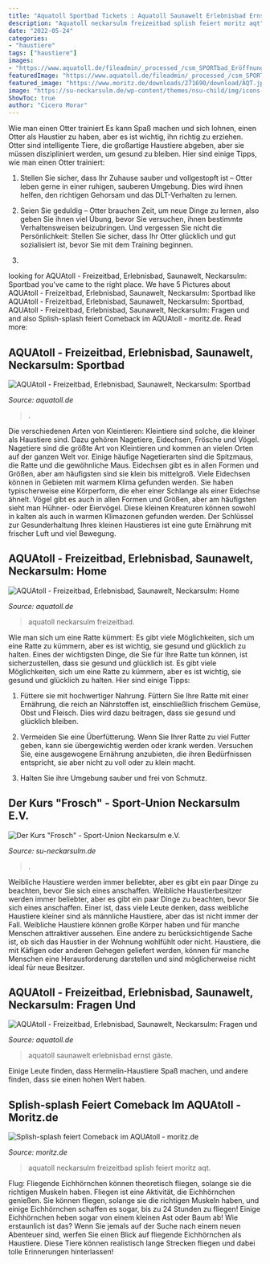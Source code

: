 ```yaml
---
title: "Aquatoll Sportbad Tickets : Aquatoll Saunawelt Erlebnisbad Ernst Gäste"
description: "Aquatoll neckarsulm freizeitbad splish feiert moritz aqt"
date: "2022-05-24"
categories:
- "haustiere"
tags: ["haustiere"]
images:
- "https://www.aquatoll.de/fileadmin/_processed_/csm_SPORTbad_Eröffnung_54cbb40027.jpg"
featuredImage: "https://www.aquatoll.de/fileadmin/_processed_/csm_SPORTbad_Eröffnung_54cbb40027.jpg"
featured_image: "https://www.moritz.de/downloads/271690/download/AQT.jpg?cb=cefd1241fdc3677fd9ab17a6fed67e3a&amp;w={width}&amp;h={height}"
image: "https://su-neckarsulm.de/wp-content/themes/nsu-child/img/icons-sportarten/icon_karate.svg"
ShowToc: true
author: "Cicero Morar"
---
```



Wie man einen Otter trainiert
Es kann Spaß machen und sich lohnen, einen Otter als Haustier zu haben, aber es ist wichtig, ihn richtig zu erziehen. Otter sind intelligente Tiere, die großartige Haustiere abgeben, aber sie müssen diszipliniert werden, um gesund zu bleiben. Hier sind einige Tipps, wie man einen Otter trainiert:
1. Stellen Sie sicher, dass Ihr Zuhause sauber und vollgestopft ist – Otter leben gerne in einer ruhigen, sauberen Umgebung. Dies wird ihnen helfen, den richtigen Gehorsam und das DLT-Verhalten zu lernen.

2. Seien Sie geduldig – Otter brauchen Zeit, um neue Dinge zu lernen, also geben Sie ihnen viel Übung, bevor Sie versuchen, ihnen bestimmte Verhaltensweisen beizubringen. Und vergessen Sie nicht die Persönlichkeit: Stellen Sie sicher, dass Ihr Otter glücklich und gut sozialisiert ist, bevor Sie mit dem Training beginnen.

3.

	

		
looking for AQUAtoll - Freizeitbad, Erlebnisbad, Saunawelt, Neckarsulm: Sportbad you've came to the right place. We have 5 Pictures about AQUAtoll - Freizeitbad, Erlebnisbad, Saunawelt, Neckarsulm: Sportbad like AQUAtoll - Freizeitbad, Erlebnisbad, Saunawelt, Neckarsulm: Sportbad, AQUAtoll - Freizeitbad, Erlebnisbad, Saunawelt, Neckarsulm: Fragen und and also Splish-splash feiert Comeback im AQUAtoll - moritz.de. Read more:
		
    
## AQUAtoll - Freizeitbad, Erlebnisbad, Saunawelt, Neckarsulm: Sportbad

<img loading=lazy src="https://www.aquatoll.de/fileadmin/_processed_/csm_SPORTbad_Eröffnung_54cbb40027.jpg" onerror="this.onerror=null;this.src='https://tse4.mm.bing.net/th?id=OIP.aIUjKaoT2_vvReX-t_2o2wAAAA&amp;pid=15.1';" alt="AQUAtoll - Freizeitbad, Erlebnisbad, Saunawelt, Neckarsulm: Sportbad">

_Source: aquatoll.de_

>. 

	

Die verschiedenen Arten von Kleintieren:
Kleintiere sind solche, die kleiner als Haustiere sind. Dazu gehören Nagetiere, Eidechsen, Frösche und Vögel. Nagetiere sind die größte Art von Kleintieren und kommen an vielen Orten auf der ganzen Welt vor. Einige häufige Nagetierarten sind die Spitzmaus, die Ratte und die gewöhnliche Maus. Eidechsen gibt es in allen Formen und Größen, aber am häufigsten sind sie klein bis mittelgroß. Viele Eidechsen können in Gebieten mit warmem Klima gefunden werden. Sie haben typischerweise eine Körperform, die eher einer Schlange als einer Eidechse ähnelt. Vögel gibt es auch in allen Formen und Größen, aber am häufigsten sieht man Hühner- oder Eiervögel. Diese kleinen Kreaturen können sowohl in kalten als auch in warmen Klimazonen gefunden werden. Der Schlüssel zur Gesunderhaltung Ihres kleinen Haustieres ist eine gute Ernährung mit frischer Luft und viel Bewegung.

    
## AQUAtoll - Freizeitbad, Erlebnisbad, Saunawelt, Neckarsulm: Home

<img loading=lazy src="https://www.aquatoll.de/typo3conf/ext/site_theme/Resources/Public/Images/ewa.png" onerror="this.onerror=null;this.src='https://tse2.mm.bing.net/th?id=OIP.2uSH3w0Hdrr7Qvz3W0KkdQAAAA&amp;pid=15.1';" alt="AQUAtoll - Freizeitbad, Erlebnisbad, Saunawelt, Neckarsulm: Home">

_Source: aquatoll.de_

>aquatoll neckarsulm freizeitbad. 

	

Wie man sich um eine Ratte kümmert: Es gibt viele Möglichkeiten, sich um eine Ratte zu kümmern, aber es ist wichtig, sie gesund und glücklich zu halten.
Eines der wichtigsten Dinge, die Sie für Ihre Ratte tun können, ist sicherzustellen, dass sie gesund und glücklich ist. Es gibt viele Möglichkeiten, sich um eine Ratte zu kümmern, aber es ist wichtig, sie gesund und glücklich zu halten. Hier sind einige Tipps:
1. Füttere sie mit hochwertiger Nahrung. Füttern Sie Ihre Ratte mit einer Ernährung, die reich an Nährstoffen ist, einschließlich frischem Gemüse, Obst und Fleisch. Dies wird dazu beitragen, dass sie gesund und glücklich bleiben.

2. Vermeiden Sie eine Überfütterung. Wenn Sie Ihrer Ratte zu viel Futter geben, kann sie übergewichtig werden oder krank werden. Versuchen Sie, eine ausgewogene Ernährung anzubieten, die ihren Bedürfnissen entspricht, sie aber nicht zu voll oder zu klein macht.

3. Halten Sie ihre Umgebung sauber und frei von Schmutz.

    
## Der Kurs &quot;Frosch&quot; - Sport-Union Neckarsulm E.V.

<img loading=lazy src="https://su-neckarsulm.de/wp-content/themes/nsu-child/img/icons-sportarten/icon_karate.svg" onerror="this.onerror=null;this.src='https://tse3.mm.bing.net/th?id=OIP._6773NvmmPavxwDUuW3xRgCNCN&amp;pid=15.1';" alt="Der Kurs &quot;Frosch&quot; - Sport-Union Neckarsulm e.V.">

_Source: su-neckarsulm.de_

>. 

	

Weibliche Haustiere werden immer beliebter, aber es gibt ein paar Dinge zu beachten, bevor Sie sich eines anschaffen.
Weibliche Haustierbesitzer werden immer beliebter, aber es gibt ein paar Dinge zu beachten, bevor Sie sich eines anschaffen. Einer ist, dass viele Leute denken, dass weibliche Haustiere kleiner sind als männliche Haustiere, aber das ist nicht immer der Fall. Weibliche Haustiere können große Körper haben und für manche Menschen attraktiver aussehen. Eine andere zu berücksichtigende Sache ist, ob sich das Haustier in der Wohnung wohlfühlt oder nicht. Haustiere, die mit Käfigen oder anderen Gehegen geliefert werden, können für manche Menschen eine Herausforderung darstellen und sind möglicherweise nicht ideal für neue Besitzer.

    
## AQUAtoll - Freizeitbad, Erlebnisbad, Saunawelt, Neckarsulm: Fragen Und

<img loading=lazy src="https://www.aquatoll.de/fileadmin/_processed_/csm_Wichtige_Info_0f8db045bf.jpg" onerror="this.onerror=null;this.src='https://tse3.mm.bing.net/th?id=OIP.FQSmHX4gjnhWStzSqxt-1gAAAA&amp;pid=15.1';" alt="AQUAtoll - Freizeitbad, Erlebnisbad, Saunawelt, Neckarsulm: Fragen und">

_Source: aquatoll.de_

>aquatoll saunawelt erlebnisbad ernst gäste. 

	

Einige Leute finden, dass Hermelin-Haustiere Spaß machen, und andere finden, dass sie einen hohen Wert haben.

    
## Splish-splash Feiert Comeback Im AQUAtoll - Moritz.de

<img loading=lazy src="https://www.moritz.de/downloads/271690/download/AQT.jpg?cb=cefd1241fdc3677fd9ab17a6fed67e3a&amp;w=width&amp;h=height" onerror="this.onerror=null;this.src='https://tse4.mm.bing.net/th?id=OIP.wNX5hv8ZZCe4ocaVpLcWkwHaE7&amp;pid=15.1';" alt="Splish-splash feiert Comeback im AQUAtoll - moritz.de">

_Source: moritz.de_

>aquatoll neckarsulm freizeitbad splish feiert moritz aqt. 

	

Flug: Fliegende Eichhörnchen können theoretisch fliegen, solange sie die richtigen Muskeln haben.
Fliegen ist eine Aktivität, die Eichhörnchen genießen. Sie können fliegen, solange sie die richtigen Muskeln haben, und einige Eichhörnchen schaffen es sogar, bis zu 24 Stunden zu fliegen! Einige Eichhörnchen heben sogar von einem kleinen Ast oder Baum ab! Wie erstaunlich ist das? Wenn Sie jemals auf der Suche nach einem neuen Abenteuer sind, werfen Sie einen Blick auf fliegende Eichhörnchen als Haustiere. Diese Tiere können realistisch lange Strecken fliegen und dabei tolle Erinnerungen hinterlassen!

